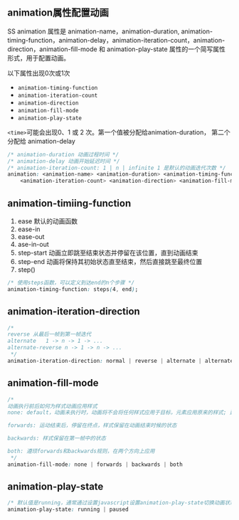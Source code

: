 
## animation属性配置动画
SS animation 属性是 animation-name，animation-duration, animation-timing-function，animation-delay，animation-iteration-count，animation-direction，animation-fill-mode 和 animation-play-state 属性的一个简写属性形式，用于配置动画。

以下属性出现0次或1次
* `animation-timing-function` 
* `animation-iteration-count`
* `animation-direction`
* `animation-fill-mode`
* `animation-play-state`

`<time>`可能会出现0、1 或 2 次。第一个值被分配给animation-duration， 第二个分配给 animation-delay

```css
/* animation-duration 动画过程时间 */
/* animation-delay 动画开始延迟时间 */
/* animation-iteration-count: 1 | n | infinite 1 是默认的动画迭代次数 */
animation: <animation-name> <animation-duration> <animation-timing-function> <animation-delay> 
    <animation-iteration-count> <animation-direction> <animation-fill-mode> <animation-play-state>

```

## animation-timiing-function
1. ease 默认的动画函数
2. ease-in
3. ease-out
4. ase-in-out
5. step-start 动画立即跳至结束状态并停留在该位置，直到动画结束
6. step-end 动画将保持其初始状态直至结束，然后直接跳至最终位置
7. step()
```css
/* 使用steps函数，可以定义到达end的n个步骤 */
animation-timing-function: steps(4, end);
```

## animation-iteration-direction
```css
/* 
reverse 从最后一帧到第一帧迭代
alternate   1 -> n -> 1 -> ...
alternate-reverse n -> 1 -> n -> ...
 */
animation-iteration-direction: normal | reverse | alternate | alternate-reverse /* normal 是默认的 */
```

## animation-fill-mode
```css
/* 
动画执行前后如何为样式动画应用样式
none: default，动画未执行时，动画将不会将任何样式应用于目标，元素应用原来的样式; 运动结束后，回到起始位置，延迟情况下，样式延迟之后执行

forwards: 运动结束后，停留在终点，样式保留在动画结束时候的状态

backwards: 样式保留在第一帧中的状态

both: 遵顼forwards和backwards规则，在两个方向上应用
 */
animation-fill-mode: none | forwards | backwards | both
```

## animation-play-state
```css
/* 默认值是running，通常通过设置javascript设置animation-play-state切换动画状态 */
animation-play-state: running | paused
```